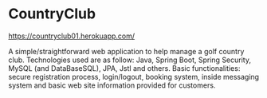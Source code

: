 # CountryClub
https://countryclub01.herokuapp.com/

A simple/straightforward web application to help manage a golf country club. Technologies used are as follow: Java, Spring Boot, Spring Security, MySQL (and DataBaseSQL), JPA, Jstl and others. Basic functionalities: secure registration process, login/logout, booking system, inside messaging system and basic web site information provided for customers. 
